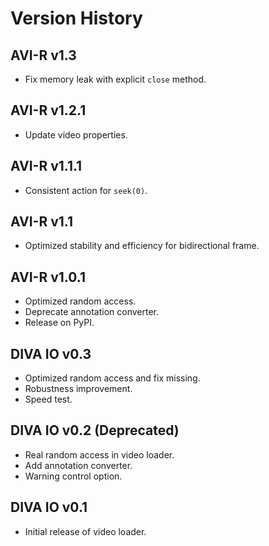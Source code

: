 # Version History

## AVI-R v1.3

* Fix memory leak with explicit `close` method.

## AVI-R v1.2.1

* Update video properties.

## AVI-R v1.1.1

* Consistent action for `seek(0)`.

## AVI-R v1.1

* Optimized stability and efficiency for bidirectional frame.

## AVI-R v1.0.1

* Optimized random access.
* Deprecate annotation converter.
* Release on PyPI.

## DIVA IO v0.3

* Optimized random access and fix missing.
* Robustness improvement.
* Speed test.

## DIVA IO v0.2 (Deprecated)

* Real random access in video loader.
* Add annotation converter.
* Warning control option.

## DIVA IO v0.1

* Initial release of video loader.
